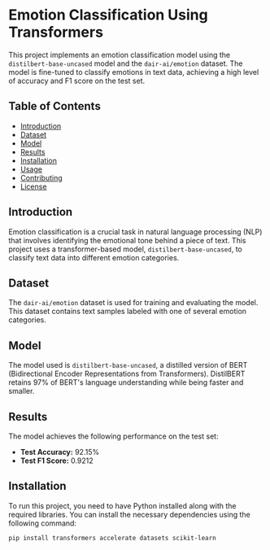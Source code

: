 # Emotion Classification Using Transformers

This project implements an emotion classification model using the `distilbert-base-uncased` model and the `dair-ai/emotion` dataset. The model is fine-tuned to classify emotions in text data, achieving a high level of accuracy and F1 score on the test set.

## Table of Contents
- [Introduction](#introduction)
- [Dataset](#dataset)
- [Model](#model)
- [Results](#results)
- [Installation](#installation)
- [Usage](#usage)
- [Contributing](#contributing)
- [License](#license)

## Introduction

Emotion classification is a crucial task in natural language processing (NLP) that involves identifying the emotional tone behind a piece of text. This project uses a transformer-based model, `distilbert-base-uncased`, to classify text data into different emotion categories.

## Dataset

The `dair-ai/emotion` dataset is used for training and evaluating the model. This dataset contains text samples labeled with one of several emotion categories.

## Model

The model used is `distilbert-base-uncased`, a distilled version of BERT (Bidirectional Encoder Representations from Transformers). DistilBERT retains 97% of BERT's language understanding while being faster and smaller.

## Results

The model achieves the following performance on the test set:

- **Test Accuracy:** 92.15%
- **Test F1 Score:** 0.9212

## Installation

To run this project, you need to have Python installed along with the required libraries. You can install the necessary dependencies using the following command:

```bash
pip install transformers accelerate datasets scikit-learn
